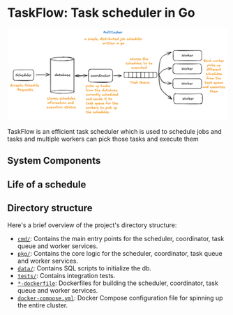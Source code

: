 # TaskFlow: Task scheduler in Go

![TaskFlow Hero](assets/taskflow.png)

TaskFlow is an efficient task scheduler which is used to schedule jobs and tasks and multiple workers can pick those tasks and execute them

## System Components

## Life of a schedule

## Directory structure

Here's a brief overview of the project's directory structure:

- [`cmd/`](./cmd/): Contains the main entry points for the scheduler, coordinator, task queue and worker services.
- [`pkg/`](./pkg/): Contains the core logic for the scheduler, coordinator, task queue and worker services.
- [`data/`](./data/): Contains SQL scripts to initialize the db.
- [`tests/`](./tests/): Contains integration tests.
- [`*-dockerfile`](./docker-compose.yml): Dockerfiles for building the scheduler, coordinator, task queue and worker services.
- [`docker-compose.yml`](./docker-compose.yml): Docker Compose configuration file for spinning up the entire cluster.